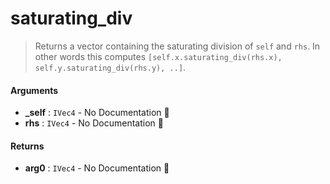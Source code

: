# saturating\_div

>  Returns a vector containing the saturating division of `self` and `rhs`.
>  In other words this computes `[self.x.saturating_div(rhs.x), self.y.saturating_div(rhs.y), ..]`.

#### Arguments

- **\_self** : `IVec4` \- No Documentation 🚧
- **rhs** : `IVec4` \- No Documentation 🚧

#### Returns

- **arg0** : `IVec4` \- No Documentation 🚧